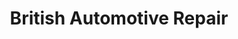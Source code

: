 ---
title: "British Automotive Repair"
url: /scottsdale/british-automotive-repair/
shop: Autowerkstatt
---